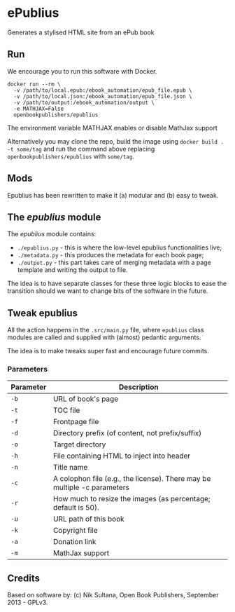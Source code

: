 # ePublius
Generates a stylised HTML site from an ePub book

## Run
We encourage you to run this software with Docker.

```
docker run --rm \
  -v /path/to/local.epub:/ebook_automation/epub_file.epub \
  -v /path/to/local.json:/ebook_automation/epub_file.json \
  -v /path/to/output:/ebook_automation/output \
  -e MATHJAX=False
  openbookpublishers/epublius
```

The environment variable MATHJAX enables or disable MathJax support

Alternatively you may clone the repo, build the image using `docker build . -t some/tag` and run the command above replacing `openbookpublishers/epublius` with `some/tag`.

## Mods
Epublius has been rewritten to make it (a) modular and (b) easy to tweak.

## The *epublius* module
The *epublius* module contains:
 -  `./epublius.py` - this is where the low-level epublius functionalities live;
 -  `./metadata.py` - this produces the metadata for each book page;
 -  `./output.py` - this part takes care of merging metadata with a page template and writing the output to file.

The idea is to have separate classes for these three logic blocks to ease the transition should we want to change bits of the software in the future.

## Tweak epublius
All the action happens in the `.src/main.py` file, where `epublius` class modules are called and supplied with (almost) pedantic arguments.

The idea is to make tweaks super fast and encourage future commits.

### Parameters


| Parameter | Description                                                               |
|-----------|---------------------------------------------------------------------------|
| `-b`      | URL of book's page                                                        |
| `-t`      | TOC file                                                                  |
| `-f`      | Frontpage file                                                            |
| `-d`      | Directory prefix (of content, not prefix/suffix)                          |
| `-o`      | Target directory                                                          |
| `-h`      | File containing HTML to inject into header                                |
| `-n`      | Title name                                                                |
| `-c`      | A colophon file (e.g., the license). There may be  multiple -c parameters |
| `-r`      | How much to resize the images (as percentage; default is 50).             |
| `-u`      | URL path of this book                                                     |
| `-k`      | Copyright file                                                            |
| `-a`      | Donation link                                                             |
| `-m`      | MathJax support                                                             |

## Credits
Based on software by:
(c) Nik Sultana, Open Book Publishers, September 2013 - GPLv3.
